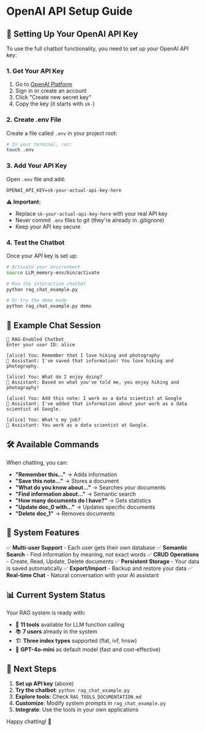 # OpenAI API Setup Guide

## 🔑 Setting Up Your OpenAI API Key

To use the full chatbot functionality, you need to set up your OpenAI API key:

### 1. Get Your API Key
1. Go to [OpenAI Platform](https://platform.openai.com/api-keys)
2. Sign in or create an account
3. Click "Create new secret key"
4. Copy the key (it starts with `sk-`)

### 2. Create .env File
Create a file called `.env` in your project root:

```bash
# In your terminal, run:
touch .env
```

### 3. Add Your API Key
Open `.env` file and add:

```
OPENAI_API_KEY=sk-your-actual-api-key-here
```

**⚠️ Important:** 
- Replace `sk-your-actual-api-key-here` with your real API key
- Never commit `.env` files to git (they're already in .gitignore)
- Keep your API key secure

### 4. Test the Chatbot
Once your API key is set up:

```bash
# Activate your environment
source LLM_memory-env/bin/activate

# Run the interactive chatbot
python rag_chat_example.py

# Or try the demo mode
python rag_chat_example.py demo
```

## 💬 Example Chat Session

```
🤖 RAG-Enabled Chatbot
Enter your user ID: alice

[alice] You: Remember that I love hiking and photography
🤖 Assistant: I've saved that information! You love hiking and photography.

[alice] You: What do I enjoy doing?
🤖 Assistant: Based on what you've told me, you enjoy hiking and photography!

[alice] You: Add this note: I work as a data scientist at Google
🤖 Assistant: I've added that information about your work as a data scientist at Google.

[alice] You: What's my job?
🤖 Assistant: You work as a data scientist at Google.
```

## 🛠️ Available Commands

When chatting, you can:
- **"Remember this..."** → Adds information
- **"Save this note..."** → Stores a document  
- **"What do you know about..."** → Searches your documents
- **"Find information about..."** → Semantic search
- **"How many documents do I have?"** → Gets statistics
- **"Update doc_0 with..."** → Updates specific documents
- **"Delete doc_1"** → Removes documents

## 🚀 System Features

✅ **Multi-user Support** - Each user gets their own database
✅ **Semantic Search** - Find information by meaning, not exact words
✅ **CRUD Operations** - Create, Read, Update, Delete documents
✅ **Persistent Storage** - Your data is saved automatically
✅ **Export/Import** - Backup and restore your data
✅ **Real-time Chat** - Natural conversation with your AI assistant

## 📊 Current System Status

Your RAG system is ready with:
- 🔧 **11 tools** available for LLM function calling
- 📚 **7 users** already in the system
- 🏗️ **Three index types** supported (flat, ivf, hnsw)
- 🤖 **GPT-4o-mini** as default model (fast and cost-effective)

## 🎯 Next Steps

1. **Set up API key** (above)
2. **Try the chatbot**: `python rag_chat_example.py`
3. **Explore tools**: Check `RAG_TOOLS_DOCUMENTATION.md`
4. **Customize**: Modify system prompts in `rag_chat_example.py`
5. **Integrate**: Use the tools in your own applications

Happy chatting! 🚀